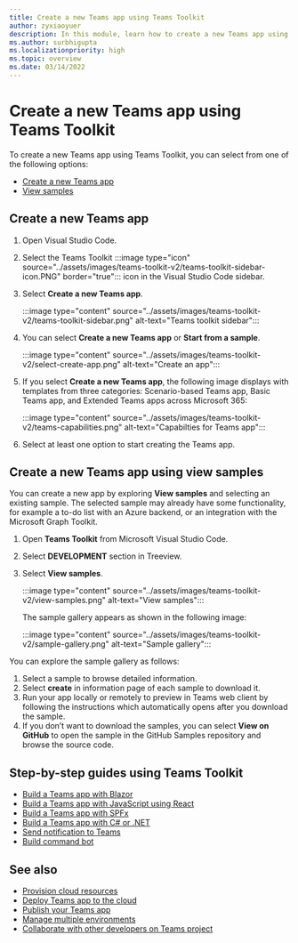 ```yaml
---
title: Create a new Teams app using Teams Toolkit
author: zyxiaoyuer
description: In this module, learn how to create a new Teams app using Teams Toolkit, create a new Teams app using view samples
ms.author: surbhigupta
ms.localizationpriority: high
ms.topic: overview
ms.date: 03/14/2022
---
```


# Create a new Teams app using Teams Toolkit 

To create a new Teams app using Teams Toolkit, you can select from one of the following options:

* [Create a new Teams app](create-new-project.md#create-a-new-teams-app)
* [View samples](create-new-project.md#create-a-new-teams-app-using-view-samples)

## Create a new Teams app

1. Open Visual Studio Code.
1. Select the Teams Toolkit :::image type="icon" source="../assets/images/teams-toolkit-v2/teams-toolkit-sidebar-icon.PNG" border="true"::: icon in the Visual Studio Code sidebar.
1. Select **Create a new Teams app**.

   :::image type="content" source="../assets/images/teams-toolkit-v2/teams-toolkit-sidebar.png" alt-text="Teams toolkit sidebar":::

1. You can select **Create a new Teams app** or **Start from a sample**.

   :::image type="content" source="../assets/images/teams-toolkit-v2/select-create-app.png" alt-text="Create an app":::

1. If you select **Create a new Teams app**, the following image displays with templates from three categories: Scenario-based Teams app, Basic Teams app, and Extended Teams apps across Microsoft 365:

   :::image type="content" source="../assets/images/teams-toolkit-v2/teams-capabilities.png" alt-text="Capabilties for Teams app":::

1. Select at least one option to start creating the Teams app.

## Create a new Teams app using view samples

You can create a new app by exploring **View samples** and selecting an existing sample. The selected sample may already have some functionality, for example a to-do list with an Azure backend, or an integration with the Microsoft Graph Toolkit.

 1. Open **Teams Toolkit** from Microsoft Visual Studio Code.
 1. Select **DEVELOPMENT** section in Treeview.
 1. Select **View samples**. 

    :::image type="content" source="../assets/images/teams-toolkit-v2/view-samples.png" alt-text="View samples":::

    The sample gallery appears as shown in the following image:

    :::image type="content" source="../assets/images/teams-toolkit-v2/sample-gallery.png" alt-text="Sample gallery":::

  You can explore the sample gallery as follows:

  1. Select a sample to browse detailed information.
  1. Select **create** in information page of each sample to download it. 
  1. Run your app locally or remotely to preview in Teams web client by following the instructions which automatically opens after you download the sample.
  1. If you don’t want to download the samples, you can select **View on GitHub** to open the sample in the GitHub Samples repository and browse the source code. 

## Step-by-step guides using Teams Toolkit

* [Build a Teams app with Blazor](../sbs-gs-blazorupdate.yml)
* [Build a Teams app with JavaScript using React](../sbs-gs-javascript.yml)
* [Build a Teams app with SPFx](../sbs-gs-spfx.yml)
* [Build a Teams app with C# or .NET](../sbs-gs-csharp.yml)
* [Send notification to Teams](../sbs-gs-notificationbot.yml)
* [Build command bot](../sbs-gs-commandbot.yml)

## See also

* [Provision cloud resources](provision.md)
* [Deploy Teams app to the cloud](deploy.md)
* [Publish your Teams app](../concepts/deploy-and-publish/appsource/publish.md)
* [Manage multiple environments](TeamsFx-multi-env.md)
* [Collaborate with other developers on Teams project](TeamsFx-collaboration.md)
